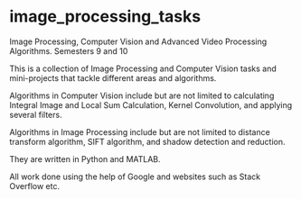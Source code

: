 # image_processing_tasks
Image Processing, Computer Vision and Advanced Video Processing Algorithms. Semesters 9 and 10

This is a collection of Image Processing and Computer Vision tasks and mini-projects that tackle different areas and algorithms. 

Algorithms in Computer Vision include but are not limited to calculating Integral Image and Local Sum Calculation, Kernel Convolution, and applying several filters. 

Algorithms in Image Processing include but are not limited to distance transform algorithm, SIFT algorithm, and shadow detection and reduction. 

They are written in Python and MATLAB.

All work done using the help of Google and websites such as Stack Overflow etc.

